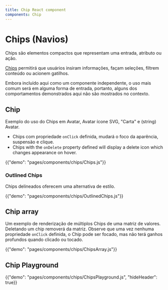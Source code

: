 ```yaml
---
title: Chip React component
components: Chip
---
```


# Chips (Navios)

<p class="description">Chips são elementos compactos que representam uma entrada, atributo ou ação.</p>

[Chips](https://material.io/design/components/chips.html) permitirá que usuários insiram informações, façam seleções, filtrem conteúdo ou acionem gatilhos.

Embora incluído aqui como um componente independente, o uso mais comum será em alguma forma de entrada, portanto, alguns dos comportamentos demonstrados aqui não são mostrados no contexto.

## Chip

Exemplo do uso do Chips em Avatar, Avatar ícone SVG, "Carta" e (string) Avatar.

- Chips com propriedade `onClick` definida, mudará o foco da aparência, suspensão e clique.
- Chips with the `onDelete` property defined will display a delete icon which changes appearance on hover.

{{"demo": "pages/components/chips/Chips.js"}}

### Outlined Chips

Chips delineados oferecem uma alternativa de estilo.

{{"demo": "pages/components/chips/OutlinedChips.js"}}

## Chip array

Um exemplo de renderização de múltiplos Chips de uma matriz de valores. Deletando um chip removerá da matriz. Observe que uma vez nenhuma propriedade `onClick` definida, o Chip pode ser focado, mas não terá ganhos profundos quando clicado ou tocado.

{{"demo": "pages/components/chips/ChipsArray.js"}}

## Chip Playground

{{"demo": "pages/components/chips/ChipsPlayground.js", "hideHeader": true}}
